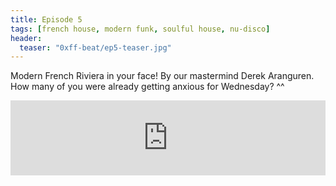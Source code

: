 ```yaml
---
title: Episode 5
tags: [french house, modern funk, soulful house, nu-disco]
header: 
  teaser: "0xff-beat/ep5-teaser.jpg"
---
```


Modern French Riviera in your face! By our mastermind Derek Aranguren. How many of you were already getting anxious for Wednesday? ^^

<iframe width="100%" height="120" src="https://www.mixcloud.com/widget/iframe/?feed=https%3A%2F%2Fwww.mixcloud.com%2Fsergioagostinho%2F0xff-beat-episode-5%2F&hide_cover=1&light=1" frameborder="0"></iframe>